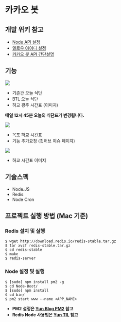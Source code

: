 # 카카오 봇
## 개발 위키 참고
* [Node API 설정](https://github.com/cheese10yun/Node-Boot/wiki/Node-API-%EC%84%A4%EC%A0%95)
* [옐로우 아이디 설정](https://github.com/cheese10yun/Node-Boot/wiki/%EC%98%90%EB%A1%9C%EC%9A%B0-%EC%95%84%EC%9D%B4%EB%94%94-%EC%84%A4%EC%A0%95)
* [카카오 봇 API 간단설명](https://github.com/cheese10yun/Node-Boot/wiki/%EC%B9%B4%EC%B9%B4%EC%98%A4-%EB%B4%87-API-%EA%B0%84%EB%8B%A8%EC%84%A4%EB%AA%85)


## 기능

![](http://i.imgur.com/PjpxQy8.png)

* 기존관 오늘 식단
* BTL 오늘 식단
* 하교 광주 시간표 (이미지)

**매일 12시 45분 오늘의 식단표가 변경됩니다.**

![](http://i.imgur.com/Ns8Rw9C.png)
* 목포 하교 시간표
* 기능 추가요청 (깃허브 이슈 페이지)

![](http://i.imgur.com/St3zAuj.png)
* 하교 시간표 이미지


## 기술스펙
* Node.JS
* Redis
* Node Cron


## 프로젝트 실행 방법 (Mac 기준)
### Redis 설치 및 실행
```
$ wget http://download.redis.io/redis-stable.tar.gz
$ tar xvzf redis-stable.tar.gz
$ cd redis-stable
$ make
$ redis-server
```
### Node 설정 및 실행
```
$ [sudo] npm install pm2 -g
$ cd Node-Boot/
$ [sudo] npm install
$ cd bin/
$ pm2 start www --name <APP_NAME>
```
* **PM2 설정은 [Yun Blog PM2](https://cheese10yun.github.io/PM2) 참고**
* **Redis Node 사용법은 [Yun TIL](https://github.com/cheese10yun/Yun-Wiki/blob/master/Node/Redis.md) 참고**

